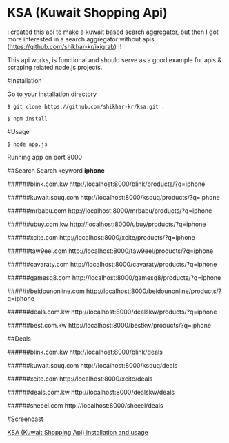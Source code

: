 # KSA (Kuwait Shopping Api)

I created this api to make a kuwait based search aggregator, but then I got more interested in a search aggregator without apis (https://github.com/shikhar-kr/ixigrab) !!

This api works, is functional and should serve as a good example for apis & scraping related node.js projects.

#Installation

Go to your installation directory

`$ git clone https://github.com/shikhar-kr/ksa.git .`

`$ npm install`

#Usage

`$ node app.js`

Running app on port 8000

##Search 
Search keyword **iphone**

######blink.com.kw
http://localhost:8000/blink/products/?q=iphone

######kuwait.souq.com
http://localhost:8000/ksouq/products/?q=iphone

######mrbabu.com
http://localhost:8000/mrbabu/products/?q=iphone

######ubuy.com.kw
http://localhost:8000/ubuy/products/?q=iphone

######xcite.com
http://localhost:8000/xcite/products/?q=iphone

######taw9eel.com
http://localhost:8000/taw9eel/products/?q=iphone

######cavaraty.com
http://localhost:8000/cavaraty/products/?q=iphone

######gamesq8.com
http://localhost:8000/gamesq8/products/?q=iphone

######beidounonline.com
http://localhost:8000/beidounonline/products/?q=iphone

######deals.com.kw
http://localhost:8000/dealskw/products/?q=iphone

######best.com.kw
http://localhost:8000/bestkw/products/?q=iphone

##Deals

######blink.com.kw
http://localhost:8000/blink/deals

######kuwait.souq.com
http://localhost:8000/ksouq/deals

######xcite.com
http://localhost:8000/xcite/deals

######deals.com.kw
http://localhost:8000/dealskw/deals

######sheeel.com
http://localhost:8000/sheeel/deals

#Screencast

[KSA (Kuwait Shopping Api) installation and usage](https://youtu.be/F5ah6f5spho)
